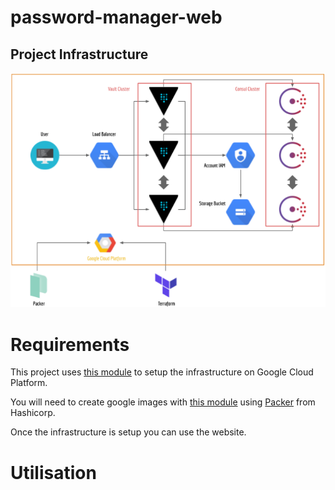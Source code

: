 # password-manager-web

## Project Infrastructure
![Project_Architecture](https://github.com/lebroz/password-manager-web/blob/master/_docs/architecture_schema.png?raw=true)

# Requirements

This project uses [this module](https://github.com/hashicorp/terraform-google-vault/tree/master/examples/vault-cluster-private-with-public-lb) to setup the infrastructure on Google Cloud Platform.

You will need to create google images with [this module](https://github.com/hashicorp/terraform-google-vault/tree/master/examples/vault-consul-image) using [Packer](https://www.packer.io/) from Hashicorp.

Once the infrastructure is setup you can use the website.
 # Utilisation
 
 
